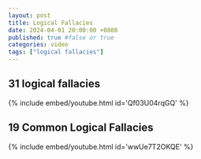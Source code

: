 ```yaml
---
layout: post
title: Logical Fallacies
date: 2024-04-01 20:00:00 +0800
published: true #false or true
categories: video
tags: ["logical fallacies"]
---
```


## 31 logical fallacies

{% include embed/youtube.html id='Qf03U04rqGQ' %}

## 19 Common Logical Fallacies

{% include embed/youtube.html id='wwUe7T2OKQE' %}
